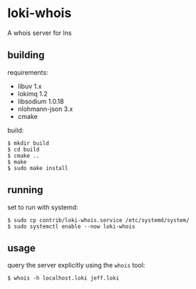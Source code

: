 # loki-whois

A whois server for lns


## building

requirements:

* libuv 1.x
* lokimq 1.2
* libsodium 1.0.18
* nlohmann-json 3.x
* cmake

build:

    $ mkdir build 
    $ cd build
    $ cmake ..
    $ make
    $ sudo make install
    
## running

set to run with systemd:

    $ sudo cp contrib/loki-whois.service /etc/systemd/system/
    $ sudo systemctl enable --now loki-whois
    
    
## usage

query the server explicitly using the `whois` tool:

    $ whois -h localhost.loki jeff.loki
    

